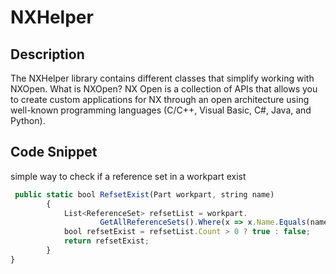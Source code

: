 # NXHelper

## Description

The NXHelper library contains different classes that simplify working with NXOpen.
What is NXOpen? NX Open is a collection of APIs that allows you to create custom 
applications for NX through an open architecture using well-known programming languages 
(C/C++, Visual Basic, C#, Java, and Python).

## Code Snippet

simple way to check if a reference set in a workpart exist 
```javascript
 public static bool RefsetExist(Part workpart, string name)
        {
            List<ReferenceSet> refsetList = workpart.
                    GetAllReferenceSets().Where(x => x.Name.Equals(name)).ToList();
            bool refsetExist = refsetList.Count > 0 ? true : false;
            return refsetExist;
        }
}
```
